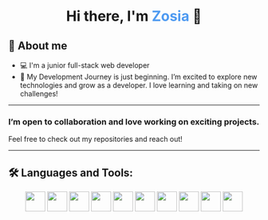 <h1 align="center">Hi there, I'm <span style="color:#4e9af1;">Zosia</span> 👋</h1>

## 📖 About me

- 💻 I'm a junior full-stack web developer  
- 🚀 My Development Journey is just beginning. I’m excited to explore new technologies and grow as a developer. I love learning and taking on new challenges!

---

### I’m open to collaboration and love working on exciting projects.  
Feel free to check out my repositories and reach out!

---

## 🛠️ Languages and Tools:

<p align="center">
  <img src="https://cdn.jsdelivr.net/gh/devicons/devicon/icons/html5/html5-original.svg" height="40"/>
  <img src="https://cdn.jsdelivr.net/gh/devicons/devicon/icons/css3/css3-original.svg" height="40"/>
  <img src="https://cdn.jsdelivr.net/gh/devicons/devicon/icons/bootstrap/bootstrap-original.svg" height="40"/>
  <img src="https://cdn.jsdelivr.net/gh/devicons/devicon/icons/javascript/javascript-original.svg" height="40"/>
  <img src="https://cdn.jsdelivr.net/gh/devicons/devicon/icons/typescript/typescript-original.svg" height="40"/>
  <img src="https://cdn.jsdelivr.net/gh/devicons/devicon/icons/react/react-original.svg" height="40"/>
  <img src="https://cdn.jsdelivr.net/gh/devicons/devicon/icons/redux/redux-original.svg" height="40"/>
  <img src="https://cdn.jsdelivr.net/gh/devicons/devicon/icons/nodejs/nodejs-original.svg" height="40"/>
  <img src="https://cdn.jsdelivr.net/gh/devicons/devicon/icons/github/github-original.svg" height="40"/>
  <img src="https://cdn.jsdelivr.net/gh/devicons/devicon/icons/git/git-original.svg" height="40"/>
</p>



